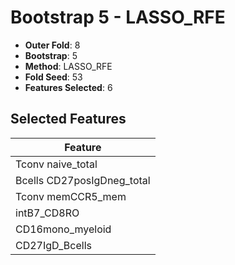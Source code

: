 # Bootstrap 5 - LASSO_RFE

- **Outer Fold**: 8
- **Bootstrap**: 5
- **Method**: LASSO_RFE
- **Fold Seed**: 53
- **Features Selected**: 6

## Selected Features

| Feature |
|---------|
| Tconv naive_total |
| Bcells CD27posIgDneg_total |
| Tconv memCCR5_mem |
| intB7_CD8RO |
| CD16mono_myeloid |
| CD27IgD_Bcells |
